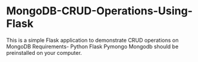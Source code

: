 # MongoDB-CRUD-Operations-Using-Flask
This is a simple Flask application to demonstrate CRUD operations on MongoDB
Requirements-
Python
Flask
Pymongo
Mongodb should be preinstalled on your computer.
